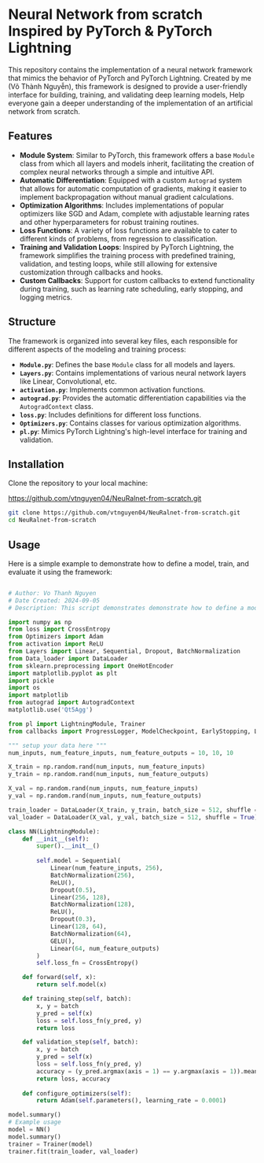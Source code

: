 # Neural Network from scratch Inspired by PyTorch & PyTorch Lightning

This repository contains the implementation of a neural network framework that mimics the behavior of PyTorch and PyTorch Lightning. Created by me (Võ Thành Nguyễn), this framework is designed to provide a user-friendly interface for building, training, and validating deep learning models, Help everyone gain a deeper understanding of the implementation of an artificial network from scratch.


## Features

- **Module System**: Similar to PyTorch, this framework offers a base `Module` class from which all layers and models inherit, facilitating the creation of complex neural networks through a simple and intuitive API.
- **Automatic Differentiation**: Equipped with a custom `Autograd` system that allows for automatic computation of gradients, making it easier to implement backpropagation without manual gradient calculations.
- **Optimization Algorithms**: Includes implementations of popular optimizers like SGD and Adam, complete with adjustable learning rates and other hyperparameters for robust training routines.
- **Loss Functions**: A variety of loss functions are available to cater to different kinds of problems, from regression to classification.
- **Training and Validation Loops**: Inspired by PyTorch Lightning, the framework simplifies the training process with predefined training, validation, and testing loops, while still allowing for extensive customization through callbacks and hooks.
- **Custom Callbacks**: Support for custom callbacks to extend functionality during training, such as learning rate scheduling, early stopping, and logging metrics.

## Structure

The framework is organized into several key files, each responsible for different aspects of the modeling and training process:

- **`Module.py`**: Defines the base `Module` class for all models and layers.
- **`Layers.py`**: Contains implementations of various neural network layers like Linear, Convolutional, etc.
- **`activation.py`**: Implements common activation functions.
- **`autograd.py`**: Provides the automatic differentiation capabilities via the `AutogradContext` class.
- **`loss.py`**: Includes definitions for different loss functions.
- **`Optimizers.py`**: Contains classes for various optimization algorithms.
- **`pl.py`**: Mimics PyTorch Lightning's high-level interface for training and validation.

## Installation

Clone the repository to your local machine:

https://github.com/vtnguyen04/NeuRalnet-from-scratch.git

```bash
git clone https://github.com/vtnguyen04/NeuRalnet-from-scratch.git
cd NeuRalnet-from-scratch
```

## Usage

Here is a simple example to demonstrate how to define a model, train, and evaluate it using the framework:

```python

# Author: Vo Thanh Nguyen
# Date Created: 2024-09-05
# Description: This script demonstrates demonstrate how to define a model, train, and evaluate it using the framework:

import numpy as np
from loss import CrossEntropy
from Optimizers import Adam
from activation import ReLU
from Layers import Linear, Sequential, Dropout, BatchNormalization
from Data_loader import DataLoader
from sklearn.preprocessing import OneHotEncoder
import matplotlib.pyplot as plt
import pickle
import os
import matplotlib
from autograd import AutogradContext
matplotlib.use('Qt5Agg')

from pl import LightningModule, Trainer
from callbacks import ProgressLogger, ModelCheckpoint, EarlyStopping, LearningRateScheduler

""" setup your data here """
num_inputs, num_feature_inputs, num_feature_outputs = 10, 10, 10

X_train = np.random.rand(num_inputs, num_feature_inputs)
y_train = np.random.rand(num_inputs, num_feature_outputs)

X_val = np.random.rand(num_inputs, num_feature_inputs)
y_val = np.random.rand(num_inputs, num_feature_outputs)

train_loader = DataLoader(X_train, y_train, batch_size = 512, shuffle = True)
val_loader = DataLoader(X_val, y_val, batch_size = 512, shuffle = True)

class NN(LightningModule):
    def __init__(self):
        super().__init__()
        
        self.model = Sequential(
            Linear(num_feature_inputs, 256),
            BatchNormalization(256),
            ReLU(),
            Dropout(0.5),
            Linear(256, 128),
            BatchNormalization(128),
            ReLU(),
            Dropout(0.3),
            Linear(128, 64),
            BatchNormalization(64),
            GELU(),
            Linear(64, num_feature_outputs)
        )
        self.loss_fn = CrossEntropy()

    def forward(self, x):
        return self.model(x)

    def training_step(self, batch):
        x, y = batch
        y_pred = self(x)
        loss = self.loss_fn(y_pred, y)
        return loss

    def validation_step(self, batch):
        x, y = batch
        y_pred = self(x)
        loss = self.loss_fn(y_pred, y)
        accuracy = (y_pred.argmax(axis = 1) == y.argmax(axis = 1)).mean()
        return loss, accuracy
    
    def configure_optimizers(self):
        return Adam(self.parameters(), learning_rate = 0.0001)

model.summary()
# Example usage
model = NN()
model.summary()
trainer = Trainer(model)
trainer.fit(train_loader, val_loader)
```


